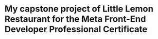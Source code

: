 # My capstone project of Little Lemon Restaurant for the Meta Front-End Developer Professional Certificate
